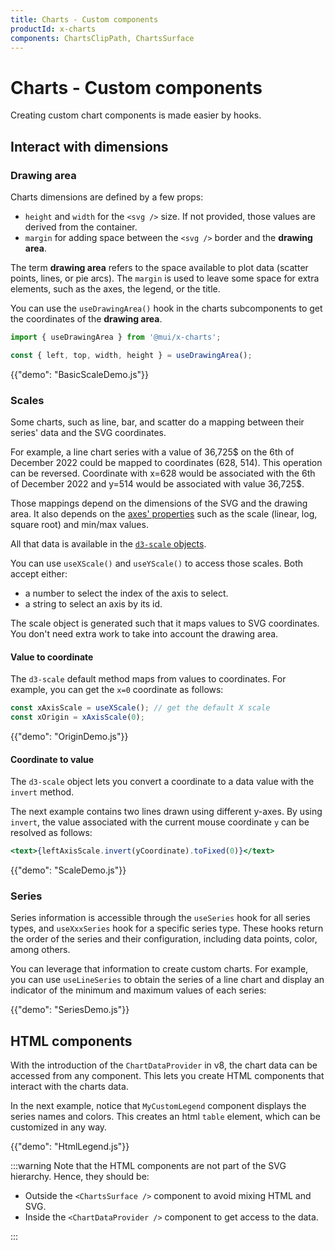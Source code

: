 ```yaml
---
title: Charts - Custom components
productId: x-charts
components: ChartsClipPath, ChartsSurface
---
```


# Charts - Custom components

<p class="description">Creating custom chart components is made easier by hooks.</p>

## Interact with dimensions

### Drawing area

Charts dimensions are defined by a few props:

- `height` and `width` for the `<svg />` size. If not provided, those values are derived from the container.
- `margin` for adding space between the `<svg />` border and the **drawing area**.

The term **drawing area** refers to the space available to plot data (scatter points, lines, or pie arcs).
The `margin` is used to leave some space for extra elements, such as the axes, the legend, or the title.

You can use the `useDrawingArea()` hook in the charts subcomponents to get the coordinates of the **drawing area**.

```jsx
import { useDrawingArea } from '@mui/x-charts';

const { left, top, width, height } = useDrawingArea();
```

{{"demo": "BasicScaleDemo.js"}}

### Scales

Some charts, such as line, bar, and scatter do a mapping between their series' data and the SVG coordinates.

For example, a line chart series with a value of 36,725$ on the 6th of December 2022 could be mapped to coordinates (628, 514).
This operation can be reversed.
Coordinate with x=628 would be associated with the 6th of December 2022 and y=514 would be associated with value 36,725$.

Those mappings depend on the dimensions of the SVG and the drawing area.
It also depends on the [axes' properties](/x/react-charts/axis/) such as the scale (linear, log, square root) and min/max values.

All that data is available in the [`d3-scale` objects](https://github.com/d3/d3-scale).

You can use `useXScale()` and `useYScale()` to access those scales.
Both accept either:

- a number to select the index of the axis to select.
- a string to select an axis by its id.

The scale object is generated such that it maps values to SVG coordinates.
You don't need extra work to take into account the drawing area.

#### Value to coordinate

The `d3-scale` default method maps from values to coordinates.
For example, you can get the `x=0` coordinate as follows:

```jsx
const xAxisScale = useXScale(); // get the default X scale
const xOrigin = xAxisScale(0);
```

{{"demo": "OriginDemo.js"}}

#### Coordinate to value

The `d3-scale` object lets you convert a coordinate to a data value with the `invert` method.

The next example contains two lines drawn using different y-axes.
By using `invert`, the value associated with the current mouse coordinate `y` can be resolved as follows:

```jsx
<text>{leftAxisScale.invert(yCoordinate).toFixed(0)}</text>
```

{{"demo": "ScaleDemo.js"}}

### Series

Series information is accessible through the `useSeries` hook for all series types, and `useXxxSeries` hook for a specific series type.
These hooks return the order of the series and their configuration, including data points, color, among others.

You can leverage that information to create custom charts.
For example, you can use `useLineSeries` to obtain the series of a line chart and display an indicator of the minimum and maximum values of each series:

{{"demo": "SeriesDemo.js"}}

## HTML components

With the introduction of the `ChartDataProvider` in v8, the chart data can be accessed from any component.
This lets you create HTML components that interact with the charts data.

In the next example, notice that `MyCustomLegend` component displays the series names and colors.
This creates an html `table` element, which can be customized in any way.

{{"demo": "HtmlLegend.js"}}

:::warning
Note that the HTML components are not part of the SVG hierarchy.
Hence, they should be:

- Outside the `<ChartsSurface />` component to avoid mixing HTML and SVG.
- Inside the `<ChartDataProvider />` component to get access to the data.

:::
